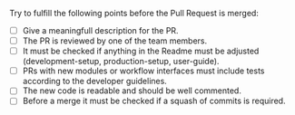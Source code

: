 Try to fulfill the following points before the Pull Request is merged:

- [ ] Give a meaningfull description for the PR.
- [ ] The PR is reviewed by one of the team members.
- [ ] It must be checked if anything in the Readme must be adjusted (development-setup, production-setup, user-guide).
- [ ] PRs with new modules or workflow interfaces must include tests according to the developer guidelines.
- [ ] The new code is readable and should be well commented.
- [ ] Before a merge it must be checked if a squash of commits is required.
